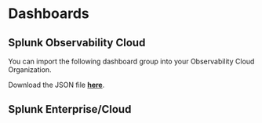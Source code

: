 # Dashboards

## Splunk Observability Cloud

You can import the following dashboard group into your Observability Cloud Organization.

Download the JSON file [**here**](https://github.com/splunk/f1-simulator/blob/main/observability/dashboard_group_F1_2024.json).

## Splunk Enterprise/Cloud
